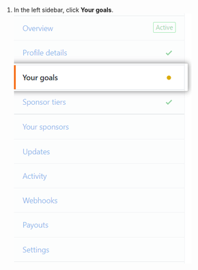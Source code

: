 1. In the left sidebar, click **Your goals**. ![Your goals tab](/assets/images/help/sponsors/your-goals-tab.png)